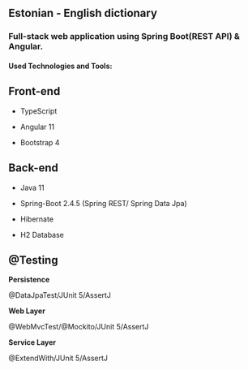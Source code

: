 ## Estonian - English dictionary

### Full-stack web application using Spring Boot(REST API) & Angular.

#### Used Technologies and Tools:

## Front-end

* TypeScript

* Angular 11

* Bootstrap 4

## Back-end

* Java 11

* Spring-Boot 2.4.5 (Spring REST/ Spring Data Jpa)

* Hibernate

* H2 Database

## @Testing

**Persistence**

@DataJpaTest/JUnit 5/AssertJ

**Web Layer**

@WebMvcTest/@Mockito/JUnit 5/AssertJ

**Service Layer**

@ExtendWith/JUnit 5/AssertJ
